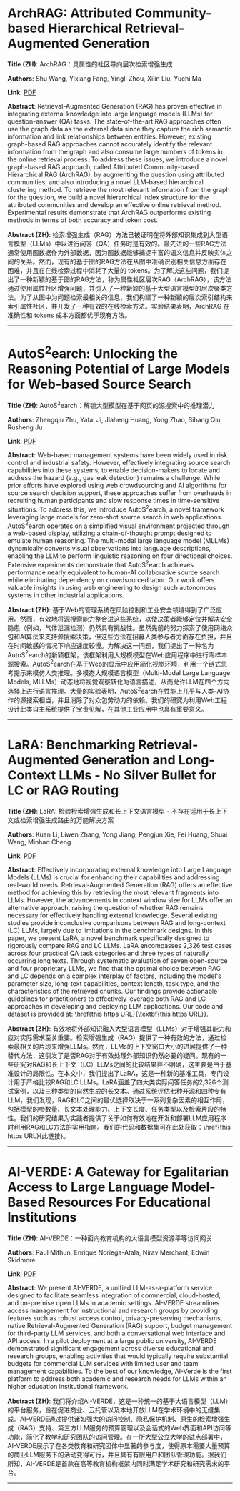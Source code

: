 # ArchRAG: Attributed Community-based Hierarchical Retrieval-Augmented Generation 

**Title (ZH)**: ArchRAG：具属性的社区导向层次检索增强生成 

**Authors**: Shu Wang, Yixiang Fang, Yingli Zhou, Xilin Liu, Yuchi Ma  

**Link**: [PDF](https://arxiv.org/pdf/2502.09891)  

**Abstract**: Retrieval-Augmented Generation (RAG) has proven effective in integrating external knowledge into large language models (LLMs) for question-answer (QA) tasks. The state-of-the-art RAG approaches often use the graph data as the external data since they capture the rich semantic information and link relationships between entities. However, existing graph-based RAG approaches cannot accurately identify the relevant information from the graph and also consume large numbers of tokens in the online retrieval process. To address these issues, we introduce a novel graph-based RAG approach, called Attributed Community-based Hierarchical RAG (ArchRAG), by augmenting the question using attributed communities, and also introducing a novel LLM-based hierarchical clustering method. To retrieve the most relevant information from the graph for the question, we build a novel hierarchical index structure for the attributed communities and develop an effective online retrieval method. Experimental results demonstrate that ArchRAG outperforms existing methods in terms of both accuracy and token cost. 

**Abstract (ZH)**: 检索增强生成（RAG）方法已被证明在将外部知识集成到大型语言模型（LLMs）中以进行问答（QA）任务时是有效的。最先进的一些RAG方法通常使用图数据作为外部数据，因为图数据能够捕捉丰富的语义信息并反映实体之间的关系。然而，现有的基于图的RAG方法在从图中准确识别相关信息方面存在困难，并且在在线检索过程中消耗了大量的 tokens。为了解决这些问题，我们提出了一种新颖的基于图的RAG方法，称为属性社区层次RAG（ArchRAG），该方法通过使用属性社区增强问题，并引入了一种新颖的基于大型语言模型的层次聚类方法。为了从图中为问题检索最相关的信息，我们构建了一种新颖的层次索引结构来索引属性社区，并开发了一种有效的在线检索方法。实验结果表明，ArchRAG 在准确性和 tokens 成本方面都优于现有方法。 

---
# AutoS$^2$earch: Unlocking the Reasoning Potential of Large Models for Web-based Source Search 

**Title (ZH)**: AutoS$^2$earch：解锁大型模型在基于网页的源搜索中的推理潜力 

**Authors**: Zhengqiu Zhu, Yatai Ji, Jiaheng Huang, Yong Zhao, Sihang Qiu, Rusheng Ju  

**Link**: [PDF](https://arxiv.org/pdf/2502.09913)  

**Abstract**: Web-based management systems have been widely used in risk control and industrial safety. However, effectively integrating source search capabilities into these systems, to enable decision-makers to locate and address the hazard (e.g., gas leak detection) remains a challenge. While prior efforts have explored using web crowdsourcing and AI algorithms for source search decision support, these approaches suffer from overheads in recruiting human participants and slow response times in time-sensitive situations. To address this, we introduce AutoS$^2$earch, a novel framework leveraging large models for zero-shot source search in web applications. AutoS$^2$earch operates on a simplified visual environment projected through a web-based display, utilizing a chain-of-thought prompt designed to emulate human reasoning. The multi-modal large language model (MLLMs) dynamically converts visual observations into language descriptions, enabling the LLM to perform linguistic reasoning on four directional choices. Extensive experiments demonstrate that AutoS$^2$earch achieves performance nearly equivalent to human-AI collaborative source search while eliminating dependency on crowdsourced labor. Our work offers valuable insights in using web engineering to design such autonomous systems in other industrial applications. 

**Abstract (ZH)**: 基于Web的管理系统在风险控制和工业安全领域得到了广泛应用。然而，有效地将源搜索能力整合进这些系统，以使决策者能够定位并解决安全隐患（例如，气体泄漏检测）仍然具有挑战性。虽然先前的努力探索了使用网络众包和AI算法来支持源搜索决策，但这些方法在招募人类参与者方面存在负担，并且在时间敏感的情况下响应速度较慢。为解决这一问题，我们提出了一种名为AutoS$^2$earch的新颖框架，该框架利用大规模模型在Web应用程序中进行零样本源搜索。AutoS$^2$earch在基于Web的显示中应用简化视觉环境，利用一个链式思考提示来模仿人类推理。多模态大规模语言模型（Multi-Modal Large Language Models, MLLMs）动态地将视觉观察转化为语言描述，从而允许LLM在四个方向选择上进行语言推理。大量的实验表明，AutoS$^2$earch在性能上几乎与人类-AI协作的源搜索相当，并且消除了对众包劳动力的依赖。我们的研究为利用Web工程设计此类自主系统提供了宝贵见解，在其他工业应用中也具有重要意义。 

---
# LaRA: Benchmarking Retrieval-Augmented Generation and Long-Context LLMs - No Silver Bullet for LC or RAG Routing 

**Title (ZH)**: LaRA: 检验检索增强生成和长上下文语言模型 - 不存在适用于长上下文或检索增强生成路由的万能解决方案 

**Authors**: Kuan Li, Liwen Zhang, Yong Jiang, Pengjun Xie, Fei Huang, Shuai Wang, Minhao Cheng  

**Link**: [PDF](https://arxiv.org/pdf/2502.09977)  

**Abstract**: Effectively incorporating external knowledge into Large Language Models (LLMs) is crucial for enhancing their capabilities and addressing real-world needs. Retrieval-Augmented Generation (RAG) offers an effective method for achieving this by retrieving the most relevant fragments into LLMs. However, the advancements in context window size for LLMs offer an alternative approach, raising the question of whether RAG remains necessary for effectively handling external knowledge. Several existing studies provide inconclusive comparisons between RAG and long-context (LC) LLMs, largely due to limitations in the benchmark designs. In this paper, we present LaRA, a novel benchmark specifically designed to rigorously compare RAG and LC LLMs. LaRA encompasses 2,326 test cases across four practical QA task categories and three types of naturally occurring long texts. Through systematic evaluation of seven open-source and four proprietary LLMs, we find that the optimal choice between RAG and LC depends on a complex interplay of factors, including the model's parameter size, long-text capabilities, context length, task type, and the characteristics of the retrieved chunks. Our findings provide actionable guidelines for practitioners to effectively leverage both RAG and LC approaches in developing and deploying LLM applications. Our code and dataset is provided at: \href{this https URL}{\textbf{this https URL}}. 

**Abstract (ZH)**: 有效地将外部知识融入大型语言模型（LLMs）对于增强其能力和应对实际需求至关重要。检索增强生成（RAG）提供了一种有效的方法，通过检索最相关的片段来增强LLMs。然而，LLMs的上下文窗口大小的进展提供了一种替代方法，这引发了是否RAG对于有效处理外部知识仍然必要的疑问。现有的一些研究对RAG和长上下文（LC）LLMs之间的比较结果并不明确，这主要是由于基准设计的局限性。在本文中，我们提出了LaRA，这是一种新的基准工具，专门设计用于严格比较RAG和LC LLMs。LaRA涵盖了四大类实际问答任务的2,326个测试案例，以及三种类型的自然生成的长文本。通过系统评估七种开源和四种专有LLM，我们发现，RAG和LC之间的最优选择取决于一系列复杂因素的相互作用，包括模型的参数量、长文本处理能力、上下文长度、任务类型以及检索片段的特性。我们的研究结果为实践者提供了关于如何有效地在开发和部署LLM应用程序时利用RAG和LC方法的实用指南。我们的代码和数据集可在此处获取：\href{this https URL}{此链接}。 

---
# AI-VERDE: A Gateway for Egalitarian Access to Large Language Model-Based Resources For Educational Institutions 

**Title (ZH)**: AI-VERDE：一种面向教育机构的大语言模型资源平等访问网关 

**Authors**: Paul Mithun, Enrique Noriega-Atala, Nirav Merchant, Edwin Skidmore  

**Link**: [PDF](https://arxiv.org/pdf/2502.09651)  

**Abstract**: We present AI-VERDE, a unified LLM-as-a-platform service designed to facilitate seamless integration of commercial, cloud-hosted, and on-premise open LLMs in academic settings. AI-VERDE streamlines access management for instructional and research groups by providing features such as robust access control, privacy-preserving mechanisms, native Retrieval-Augmented Generation (RAG) support, budget management for third-party LLM services, and both a conversational web interface and API access. In a pilot deployment at a large public university, AI-VERDE demonstrated significant engagement across diverse educational and research groups, enabling activities that would typically require substantial budgets for commercial LLM services with limited user and team management capabilities. To the best of our knowledge, AI-Verde is the first platform to address both academic and research needs for LLMs within an higher education institutional framework. 

**Abstract (ZH)**: 我们将介绍AI-VERDE，这是一种统一的基于大语言模型（LLM）的平台服务，旨在促进商业、云托管以及本地开放LLM在学术环境中的无缝集成。AI-VERDE通过提供诸如强大的访问控制、隐私保护机制、原生的检索增强生成（RAG）支持、第三方LLM服务的预算管理以及会话式的Web界面和API访问等功能，简化了教学和研究团队的访问管理。在一所大型公立大学的试点部署中，AI-VERDE展示了在各类教育和研究团体中显著的参与度，使得原本需要大量预算的商业LLM服务下的活动变得可行，并且具有有限用户和团队管理功能。据我们所知，AI-VERDE是首款在高等教育机构框架内同时满足学术研究和研究需求的平台。 

---
